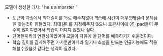 모델이 생성한 가사: '<start> he s a monster <end> '

- 토큰화 과정에서 최대길이를 15로 해주지않아 학습에 시간이 매우오래걸려 문제점을 찾는것이 힘들었다.
최대길이를 지정해주지 않으니 토큰사이에 0인 pad들이 무수히 많이껴있어서 학습이 더디지 않았나 싶다.
- 단어들끼리의 연관성이있어야 모델이 다음에 올 단어를 예측하기가 쉬울것이다. 
- 학습 길이를 길게해주면 가사뿐만아니라 일기나 소설을 만드는 인공지능에도 적용해볼수있을것 같다는 생각이 들었다.
